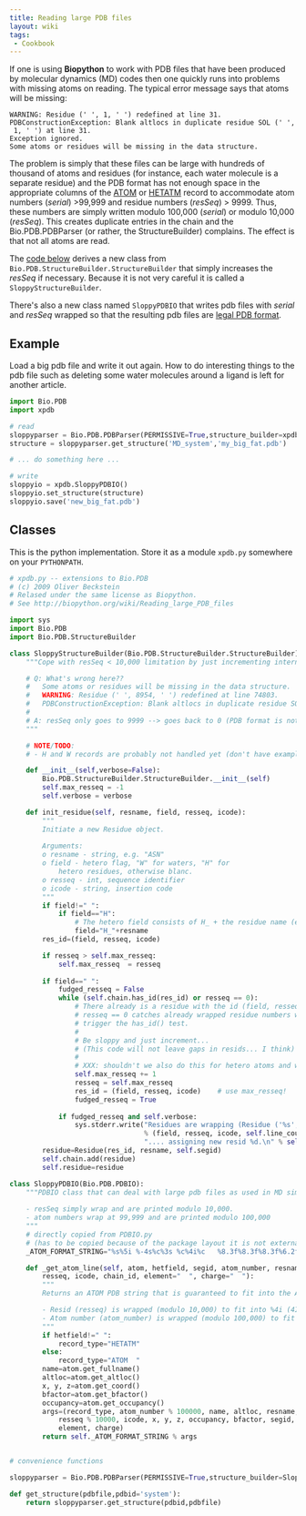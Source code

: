 ```yaml
---
title: Reading large PDB files
layout: wiki
tags:
 - Cookbook
---
```


If one is using **Biopython** to work with PDB files that have been
produced by molecular dynamics (MD) codes then one quickly runs into
problems with missing atoms on reading. The typical error message says
that atoms will be missing:

`WARNING: Residue (' ', 1, ' ') redefined at line 31.`  
`PDBConstructionException: Blank altlocs in duplicate residue SOL (' ', 1, ' ') at line 31.`  
`Exception ignored.`  
`Some atoms or residues will be missing in the data structure.`

The problem is simply that these files can be large with hundreds of
thousand of atoms and residues (for instance, each water molecule is a
separate residue) and the PDB format has not enough space in the
appropriate columns of the
[ATOM](http://www.wwpdb.org/documentation/format32/sect9.html#ATOM) or
[HETATM](http://www.wwpdb.org/documentation/format32/sect9.html#HETATM)
record to accommodate atom numbers (*serial*) &gt;99,999 and residue
numbers (*resSeq*) &gt; 9999. Thus, these numbers are simply written
modulo 100,000 (*serial*) or modulo 10,000 (*resSeq*). This creates
duplicate entries in the chain and the Bio.PDB.PDBParser (or rather, the
StructureBuilder) complains. The effect is that not all atoms are read.

The [code below](#Classes "wikilink") derives a new class from
`Bio.PDB.StructureBuilder.StructureBuilder` that simply increases the
*resSeq* if necessary. Because it is not very careful it is called a
`SloppyStructureBuilder`.

There's also a new class named `SloppyPDBIO` that writes pdb files with
*serial* and *resSeq* wrapped so that the resulting pdb files are [legal
PDB format](http://www.wwpdb.org/documentation/format32/v3.2.html).

Example
-------

Load a big pdb file and write it out again. How to do interesting things
to the pdb file such as deleting some water molecules around a ligand is
left for another article.

``` python
import Bio.PDB
import xpdb

# read
sloppyparser = Bio.PDB.PDBParser(PERMISSIVE=True,structure_builder=xpdb.SloppyStructureBuilder())
structure = sloppyparser.get_structure('MD_system','my_big_fat.pdb')

# ... do something here ...

# write
sloppyio = xpdb.SloppyPDBIO()
sloppyio.set_structure(structure)
sloppyio.save('new_big_fat.pdb')
```

Classes
-------

This is the python implementation. Store it as a module `xpdb.py`
somewhere on your `PYTHONPATH`.

``` python
# xpdb.py -- extensions to Bio.PDB
# (c) 2009 Oliver Beckstein
# Relased under the same license as Biopython.
# See http://biopython.org/wiki/Reading_large_PDB_files

import sys
import Bio.PDB
import Bio.PDB.StructureBuilder

class SloppyStructureBuilder(Bio.PDB.StructureBuilder.StructureBuilder):
    """Cope with resSeq < 10,000 limitation by just incrementing internally.

    # Q: What's wrong here??
    #   Some atoms or residues will be missing in the data structure.
    #   WARNING: Residue (' ', 8954, ' ') redefined at line 74803.
    #   PDBConstructionException: Blank altlocs in duplicate residue SOL (' ', 8954, ' ') at line 74803.
    #
    # A: resSeq only goes to 9999 --> goes back to 0 (PDB format is not really good here)
    """

    # NOTE/TODO:
    # - H and W records are probably not handled yet (don't have examples to test)

    def __init__(self,verbose=False):
        Bio.PDB.StructureBuilder.StructureBuilder.__init__(self)
        self.max_resseq = -1
        self.verbose = verbose

    def init_residue(self, resname, field, resseq, icode):
        """
        Initiate a new Residue object.
        
        Arguments:
        o resname - string, e.g. "ASN"
        o field - hetero flag, "W" for waters, "H" for 
            hetero residues, otherwise blanc.
        o resseq - int, sequence identifier
        o icode - string, insertion code
        """
        if field!=" ":
            if field=="H":
                # The hetero field consists of H_ + the residue name (e.g. H_FUC)
                field="H_"+resname 
        res_id=(field, resseq, icode)

        if resseq > self.max_resseq:
            self.max_resseq  = resseq
        
        if field==" ":
            fudged_resseq = False
            while (self.chain.has_id(res_id) or resseq == 0):
                # There already is a residue with the id (field, resseq, icode).
                # resseq == 0 catches already wrapped residue numbers which do not
                # trigger the has_id() test.
                # 
                # Be sloppy and just increment...
                # (This code will not leave gaps in resids... I think)
                #
                # XXX: shouldn't we also do this for hetero atoms and water??
                self.max_resseq += 1
                resseq = self.max_resseq
                res_id = (field, resseq, icode)    # use max_resseq!
                fudged_resseq = True
                
            if fudged_resseq and self.verbose:
                sys.stderr.write("Residues are wrapping (Residue ('%s', %i, '%s') at line %i)." 
                                 % (field, resseq, icode, self.line_counter) +
                                 ".... assigning new resid %d.\n" % self.max_resseq)
        residue=Residue(res_id, resname, self.segid)
        self.chain.add(residue)
        self.residue=residue

class SloppyPDBIO(Bio.PDB.PDBIO):
    """PDBIO class that can deal with large pdb files as used in MD simulations.
    
    - resSeq simply wrap and are printed modulo 10,000.
    - atom numbers wrap at 99,999 and are printed modulo 100,000    
    """
    # directly copied from PDBIO.py
    # (has to be copied because of the package layout it is not externally accessible)
    _ATOM_FORMAT_STRING="%s%5i %-4s%c%3s %c%4i%c   %8.3f%8.3f%8.3f%6.2f%6.2f      %4s%2s%2s\n"

    def _get_atom_line(self, atom, hetfield, segid, atom_number, resname, 
        resseq, icode, chain_id, element="  ", charge="  "):
        """
        Returns an ATOM PDB string that is guaranteed to fit into the ATOM format.

        - Resid (resseq) is wrapped (modulo 10,000) to fit into %4i (4I) format
        - Atom number (atom_number) is wrapped (modulo 100,000) to fit into %4i (4I) format
        """
        if hetfield!=" ":
            record_type="HETATM"
        else:
            record_type="ATOM  "
        name=atom.get_fullname()
        altloc=atom.get_altloc()
        x, y, z=atom.get_coord()
        bfactor=atom.get_bfactor()
        occupancy=atom.get_occupancy()
        args=(record_type, atom_number % 100000, name, altloc, resname, chain_id,
            resseq % 10000, icode, x, y, z, occupancy, bfactor, segid,
            element, charge)
        return self._ATOM_FORMAT_STRING % args


# convenience functions

sloppyparser = Bio.PDB.PDBParser(PERMISSIVE=True,structure_builder=SloppyStructureBuilder())

def get_structure(pdbfile,pdbid='system'):
    return sloppyparser.get_structure(pdbid,pdbfile)
```
